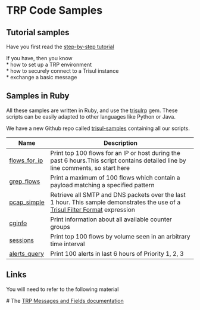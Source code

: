 # TRP Code Samples

## Tutorial samples

Have you first read the [step-by-step tutorial](trpgemsteps)

If you have, then you know  
\* how to set up a TRP environment  
\* how to securely connect to a Trisul instance  
\* exchange a basic message

## Samples in Ruby

All these samples are written in Ruby, and use the
[trisulrp](//rubygems.org/gems/trisulrp) gem. These scripts can be
easily adapted to other languages like Python or Java.

<div class="success github autohint">

We have a new Github repo called
[trisul-samples](https://github.com/trisulnsm/trisul-scripts) containing
all our scripts.

</div>

| Name                                      | Description                                                                                                                                                          |
| ----------------------------------------- | -------------------------------------------------------------------------------------------------------------------------------------------------------------------- |
| [flows_for_ip](./samples/flows_for_ip)    | Print top 100 flows for an IP or host during the past 6 hours.This script contains detailed line by line comments, so start here                                     |
| [grep_flows](samples/grep_flows)     | Print a maximum of 100 flows which contain a payload matching a specified pattern                                                                                    |
| [pcap_simple](samples/pcap_simple)   | Retrieve all SMTP and DNS packets over the last 1 hour. This sample demonstrates the use of a [Trisul Filter Format](/docs/ref/trisul_filter_format) expression |
| [cginfo](samples/cginfo)             | Print information about all available counter groups                                                                                                                 |
| [sessions](samples/tophttpflows)     | Print top 100 flows by volume seen in an arbitrary time interval                                                                                                     |
| [alerts_query](samples/alerts_query) | Print 100 alerts in last 6 hours of Priority 1, 2, 3                                                                                                                 |

## Links

You will need to refer to the following material

\# The [TRP Messages and Fields documentation](/docs/ref/trpproto)
